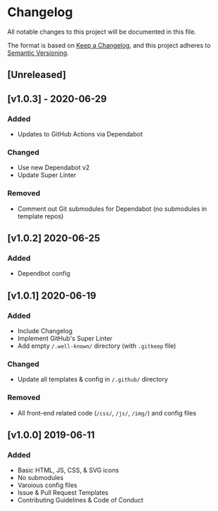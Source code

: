 # Changelog
All notable changes to this project will be documented in this file.

The format is based on [Keep a Changelog](https://keepachangelog.com/en/1.0.0/),
and this project adheres to [Semantic Versioning](https://semver.org/spec/v2.0.0.html).

## [Unreleased]
<!-- markdownlint-disable -->
## [v1.0.3] - 2020-06-29

### Added
- Updates to GitHub Actions via Dependabot

### Changed
- Use new Dependabot v2
- Update Super Linter

### Removed
- Comment out Git submodules for Dependabot (no submodules in template repos)

## [v1.0.2] 2020-06-25

### Added
- Dependbot config

## [v1.0.1] 2020-06-19

### Added
- Include Changelog
- Implement GitHub's Super Linter
- Add empty `/.well-known/` directory (with `.gitkeep` file)

### Changed
- Update all templates & config in `/.github/` directory

### Removed
- All front-end related code (`/css/`, `/js/`, `/img/`) and config files

## [v1.0.0] 2019-06-11

### Added
- Basic HTML, JS, CSS, & SVG icons
- No submodules
- Varoious config files
- Issue & Pull Request Templates
- Contributing Guidelines & Code of Conduct
<!-- markdownlint-restore -->
